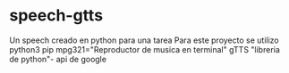 # speech-gtts
Un speech creado en python para una tarea
Para este proyecto se utilizo
python3
pip
mpg321="Reproductor de musica en terminal"
gTTS "libreria de python"- api de google
